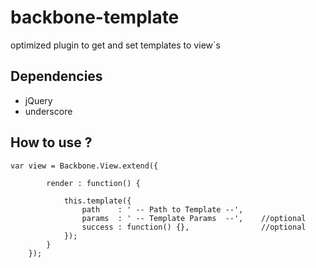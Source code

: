 backbone-template
================
optimized plugin to get and set templates to view`s


## Dependencies
- jQuery
- underscore

## How to use ?

    var view = Backbone.View.extend({

            render : function() {

                this.template({
                    path    : ' -- Path to Template --',
                    params  : ' -- Template Params  --',    //optional
                    success : function() {},                //optional
                });
            }
        });